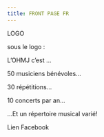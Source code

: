 ```yaml
---
title: FRONT PAGE FR
---
```

LOGO

sous le logo :

L’OHMJ c’est ...

50 musiciens bénévoles...

30 répétitions...

10 concerts par an...

...Et un répertoire musical varié!



Lien Facebook

